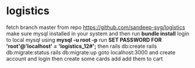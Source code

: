 
# logistics

fetch branch master from repo https://github.com/sandeep-svg/logistics
make sure mysql installed in your system and then run **bundle install**
login to local mysql using **mysql -u root -p**
run **SET PASSWORD FOR 'root'@'localhost' = 'logistics_12#';**
then rails db:create
rails db:migrate:status
rails db:migrate:up
goto localhost:3000 and create account and login then create some cards add add them to cart

